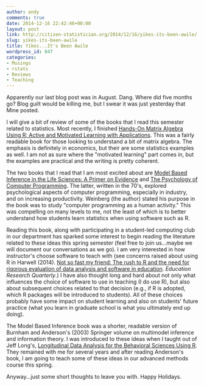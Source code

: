 ```yaml
---
author: andy
comments: true
date: 2014-12-16 22:42:46+00:00
layout: post
link: http://citizen-statistician.org/2014/12/16/yikes-its-been-awile/
slug: yikes-its-been-awile
title: Yikes...It's Been Awile
wordpress_id: 847
categories:
- Musings
- rstats
- Reviews
- Teaching
---
```


Apparently our last blog post was in August. Dang. Where did five months go? Blog guilt would be killing me, but I swear it was just yesterday that Mine posted.

I will give a bit of review of some of the books that I read this semester related to statistics. Most recently, I finished [Hands-On Matrix Algebra Using R: Active and Motivated Learning with Applications](https://www.amazon.com/gp/product/9814313696/ref=oh_aui_detailpage_o02_s00?ie=UTF8&psc=1). This was a fairly readable book for those looking to understand a bit of matrix algebra. The emphasis is definitely in economics, but their are some statistics examples as well. I am not as sure where the "motivated learning" part comes in, but the examples are practical and the writing is pretty coherent.

The two books that I read that I am most excited about are [Model Based Inference in the Life Sciences: A Primer on Evidence](https://www.amazon.com/gp/product/0387740732/ref=oh_aui_detailpage_o03_s00?ie=UTF8&psc=1) and [The Psychology of Computer Programming](http://www.amazon.com/Psychology-Computer-Programming-Silver-Anniversary/dp/0932633420/ref=sr_1_1?ie=UTF8&qid=1418768532&sr=8-1&keywords=psychology+of+computer+programming). The latter, written in the 70's, explored psychological aspects of computer programming, especially in industry, and on increasing productivity. Weinberg (the author) stated his purpose in the book was to study "computer programming as a human activity." This was compelling on many levels to me, not the least of which is to better understand how students learn statistics when using software such as R.

Reading this book, along with participating in a student-led computing club in our department has sparked some interest to begin reading the literature related to these ideas this spring semester (feel free to join us...maybe we will document our conversations as we go). I am very interested in how instructor's choose software to teach with (see concerns raised about using R in Harwell (2014). [Not so fast my friend: The rush to R and the need for rigorous evaluation of data analysis and software in education](http://erquarterly.org/index.php?pg=content). _Education Research Quarterly_.) I have also thought long and hard about not only what influences the choice of software to use in teaching (I do use R), but also about subsequent choices related to that decision (e.g., if R is adopted, which R packages will be introduced to students). All of these choices probably have some impact on student learning and also on students' future practice (what you learn in graduate school is what you ultimately end up doing).

The Model Based Inference book was a shorter, readable version of Burnham and Anderson's (2003) Springer volume on multimodel inference and information theory. I was introduced to these ideas when I taught out of Jeff Long's, [Longitudinal Data Analysis for the Behavioral Sciences Using R](http://www.amazon.com/Longitudinal-Analysis-Behavioral-Sciences-Using/dp/1412982685/ref=sr_1_fkmr1_2?s=books&ie=UTF8&qid=1418769088&sr=1-2-fkmr1&keywords=jeff+long+longitudinal). They remained with me for several years and after reading Anderson's book, I am going to teach some of these ideas in our advanced methods course this spring.

Anyway...just some short thoughts to leave you with. Happy Holidays.

